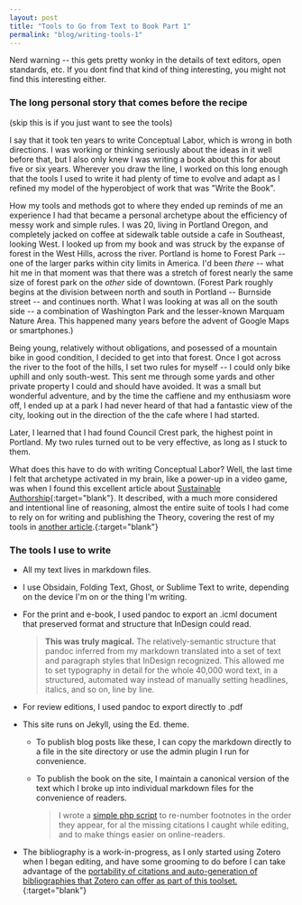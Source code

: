 ```yaml
---
layout: post
title: "Tools to Go from Text to Book Part 1"
permalink: "blog/writing-tools-1"
---
```

Nerd warning -- this gets pretty wonky in the details of text editors, open standards, etc. If you dont find that kind of thing interesting, you might not find this interesting either.

### The long personal story that comes before the recipe

(skip this is if you just want to see the tools)

I say that it took ten years to write Conceptual Labor, which is wrong in both directions. I was working or thinking seriously about the ideas in it well before that, but I also only knew I was writing a book about this for about five or six years. Wherever you draw the line, I worked on this long enough that the tools I used to write it had plenty of time to evolve and adapt as I refined my model of the hyperobject of work that was "Write the Book".

How my tools and methods got to where they ended up reminds of me an experience I had that became a personal archetype about the efficiency of messy work and simple rules. I was 20, living in Portland Oregon, and completely jacked on coffee at sidewalk table outside a cafe in Southeast, looking West. I looked up from my book and was struck by the expanse of forest in the West Hills, across the river. Portland is home to Forest Park -- one of the larger parks within city limits in America. I'd been *there* -- what hit me in that moment was that there was a stretch of forest nearly the same size of forest park on the *other* side of downtown. (Forest Park roughly begins at the division between north and south in Portland -- Burnside street -- and continues north. What I was looking at was all on the south side -- a combination of Washington Park and the lesser-known Marquam Nature Area. This happened many years before the advent of Google Maps or smartphones.)

Being young, relatively without obligations, and posessed of a mountain bike in good condition, I decided to get into that forest. Once I got across the river to the foot of the hills, I set two rules for myself -- I could only bike uphill and only south-west.  This sent me through some yards and other private property I could and should have avoided. It was a small but wonderful adventure, and by the time the caffiene and my enthusiasm wore off, I ended up at a park I had never heard of that had a fantastic view of the city, looking out in the direction of the the cafe where I had started.

Later, I learned that I had found Council Crest park, the highest point in Portland. My two rules turned out to be very effective, as long as I stuck to them.

What does this have to do with writing Conceptual Labor? Well, the last time I felt that archetype activated in my brain, like a power-up in a video game, was when I found this excellent article about [Sustainable Authorship](https://programminghistorian.org/en/lessons/sustainable-authorship-in-plain-text-using-pandoc-and-markdown){:target="blank"}. It described, with a much more considered and intentional line of reasoning, almost the entire suite of tools I had come to rely on for writing and publishing the Theory, covering the rest of my tools in [another article](https://programminghistorian.org/en/lessons/collaborative-blog-with-jekyll-github).{:target="blank"}

### The tools I use to write

* All my text lives in markdown files.
* I use Obsidain, Folding Text, Ghost, or Sublime Text to write, depending on the device I'm on or the thing I'm writing.
* For the print and e-book, I used pandoc to export an .icml document that preserved format and structure that InDesign could read.

	> **This was truly magical.** The relatively-semantic structure that pandoc inferred from my markdown translated into a set of text and paragraph styles that InDesign recognized. This allowed me to set typography in detail for the whole 40,000 word text, in a structured, automated way instead of manually setting headlines, italics, and so on, line by line.

* For review editions, I used pandoc to export directly to .pdf
* This site runs on Jekyll, using the Ed. theme.
	* To publish blog posts like these, I can copy the markdown directly to a file in the site directory or use the admin plugin I run for convenience.
	* To publish the book on the site, I maintain a canonical version of the text which I broke up into individual markdown files for the convenience of readers.

		> I wrote a [simple php script](https://gist.github.com/nimdaghlian/d0621557883cd7c463eec59aea3d8e6c) to re-number footnotes in the order they appear, for al the missing citations I caught while editing, and to make things easier on online-readers.

* The bibliography is a work-in-progress, as I only started using Zotero when I began editing, and have some grooming to do before I can take advantage of the [portability of citations and auto-generation of bibliographies that Zotero can offer as part of this toolset.](https://programminghistorian.org/en/lessons/sustainable-authorship-in-plain-text-using-pandoc-and-markdown#working-with-bibliographies){:target="blank"}
